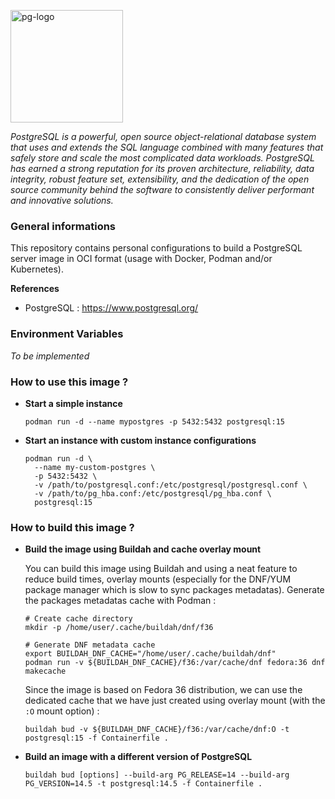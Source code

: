 <p><img src="https://icon-library.com/images/postgresql-icon/postgresql-icon-20.jpg" alt="pg-logo" title="pg" align="top" height=180 /></p>

*PostgreSQL is a powerful, open source object-relational database system that uses and extends the SQL language combined with many features that safely store and scale the most complicated data workloads. PostgreSQL has earned a strong reputation for its proven architecture, reliability, data integrity, robust feature set, extensibility, and the dedication of the open source community behind the software to consistently deliver performant and innovative solutions.*

### General informations

This repository contains personal configurations to build a PostgreSQL server image in OCI format (usage with Docker, Podman and/or Kubernetes).

**References**

  - PostgreSQL : https://www.postgresql.org/

### Environment Variables

*To be implemented*

### How to use this image ?

* **Start a simple instance**

  ```shell
  podman run -d --name mypostgres -p 5432:5432 postgresql:15
  ```

* **Start an instance with custom instance configurations**

  ```shell
  podman run -d \
    --name my-custom-postgres \
    -p 5432:5432 \
    -v /path/to/postgresql.conf:/etc/postgresql/postgresql.conf \
    -v /path/to/pg_hba.conf:/etc/postgresql/pg_hba.conf \
    postgresql:15
  ```

### How to build this image ?

* **Build the image using Buildah and cache overlay mount**

  You can build this image using Buildah and using a neat feature to reduce build times, overlay mounts (especially for the DNF/YUM package manager which is slow to sync packages metadatas). Generate the packages metadatas cache with Podman :
  
  ```shell
  # Create cache directory
  mkdir -p /home/user/.cache/buildah/dnf/f36
  
  # Generate DNF metadata cache
  export BUILDAH_DNF_CACHE="/home/user/.cache/buildah/dnf"
  podman run -v ${BUILDAH_DNF_CACHE}/f36:/var/cache/dnf fedora:36 dnf makecache
  ```
  
  Since the image is based on Fedora 36 distribution, we can use the dedicated cache that we have just created using overlay mount (with the `:O` mount option) :
  
  ```shell
  buildah bud -v ${BUILDAH_DNF_CACHE}/f36:/var/cache/dnf:O -t postgresql:15 -f Containerfile .
  ```

* **Build an image with a different version of PostgreSQL**

  ```shell
  buildah bud [options] --build-arg PG_RELEASE=14 --build-arg PG_VERSION=14.5 -t postgresql:14.5 -f Containerfile .
  ```

